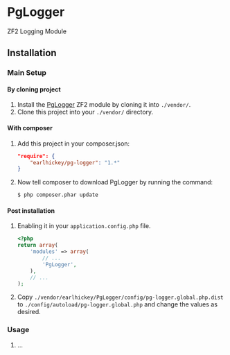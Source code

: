 PgLogger
============

ZF2 Logging Module

Installation
------------

### Main Setup

#### By cloning project

1. Install the [PgLogger](https://github.com/earlhickey/PgLogger) ZF2 module
   by cloning it into `./vendor/`.
2. Clone this project into your `./vendor/` directory.

#### With composer

1. Add this project in your composer.json:

    ```json
    "require": {
        "earlhickey/pg-logger": "1.*"
    }
    ```

2. Now tell composer to download PgLogger by running the command:

    ```bash
    $ php composer.phar update
    ```

#### Post installation

1. Enabling it in your `application.config.php` file.

    ```php
    <?php
    return array(
        'modules' => array(
            // ...
            'PgLogger',
        ),
        // ...
    );
    ```

2. Copy `./vendor/earlhickey/PgLogger/config/pg-logger.global.php.dist` to `./config/autoload/pg-logger.global.php` and change the values as desired.



### Usage

1. ...
